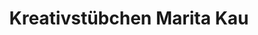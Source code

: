 ---
title: "Kreativstübchen Marita Kau"
url: /euskirchen/kreativstuebchen-marita-kau/
shop: Andenken
---